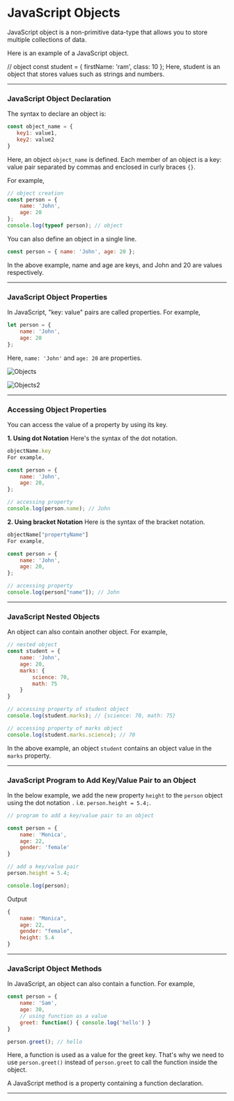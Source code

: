# JavaScript Objects
JavaScript object is a non-primitive data-type that allows you to store multiple collections of data.

Here is an example of a JavaScript object.

// object
const student = {
    firstName: 'ram',
    class: 10
};
Here, student is an object that stores values such as strings and numbers.

***

### JavaScript Object Declaration
The syntax to declare an object is:

```js
const object_name = {
   key1: value1,
   key2: value2
}
```

Here, an object ```object_name``` is defined. Each member of an object is a key: value pair separated by commas and enclosed in curly braces ```{}```.

For example,

```js
// object creation
const person = { 
    name: 'John',
    age: 20
};
console.log(typeof person); // object
```

You can also define an object in a single line.

```js
const person = { name: 'John', age: 20 };
```

In the above example, name and age are keys, and John and 20 are values respectively.

***

### JavaScript Object Properties
In JavaScript, "key: value" pairs are called properties. For example,

```js
let person = { 
    name: 'John',
    age: 20
};
```

Here, ```name: 'John'``` and ```age: 20``` are properties.

![Objects][objects]

[objects]:https://content.codecademy.com/courses/learn-javascript-objects/key%20value.svg

![Objects2][objects2]

[objects2]:https://cdn.programiz.com/sites/tutorial2program/files/javascript-object-properties.png

***

### Accessing Object Properties
You can access the value of a property by using its key.

**1. Using dot Notation**
Here's the syntax of the dot notation.

```js
objectName.key
For example,

const person = { 
    name: 'John', 
    age: 20, 
};

// accessing property
console.log(person.name); // John
```

**2. Using bracket Notation**
Here is the syntax of the bracket notation.

```js
objectName["propertyName"]
For example,

const person = { 
    name: 'John', 
    age: 20, 
};

// accessing property
console.log(person["name"]); // John
```

***

### JavaScript Nested Objects
An object can also contain another object. For example,

```js
// nested object
const student = { 
    name: 'John', 
    age: 20,
    marks: {
        science: 70,
        math: 75
    }
}

// accessing property of student object
console.log(student.marks); // {science: 70, math: 75}

// accessing property of marks object
console.log(student.marks.science); // 70
```

In the above example, an object ```student``` contains an object value in the ```marks``` property.

***

### JavaScript Program to Add Key/Value Pair to an Object
In the below example, we add the new property ```height``` to the ```person``` object using the dot notation ```.``` i.e. ```person.height = 5.4;```.

```js
// program to add a key/value pair to an object

const person = {
    name: 'Monica',
    age: 22,
    gender: 'female'
}

// add a key/value pair
person.height = 5.4;

console.log(person);
```
Output

```js
{
    name: "Monica",
    age: 22,
    gender: "female",
    height: 5.4
}
```

***

### JavaScript Object Methods
In JavaScript, an object can also contain a function. For example,

```js
const person = {
    name: 'Sam',
    age: 30,
    // using function as a value
    greet: function() { console.log('hello') }
}

person.greet(); // hello
```

Here, a function is used as a value for the greet key. That's why we need to use ```person.greet()``` instead of ```person.greet``` to call the function inside the object.

A JavaScript method is a property containing a function declaration.

***
